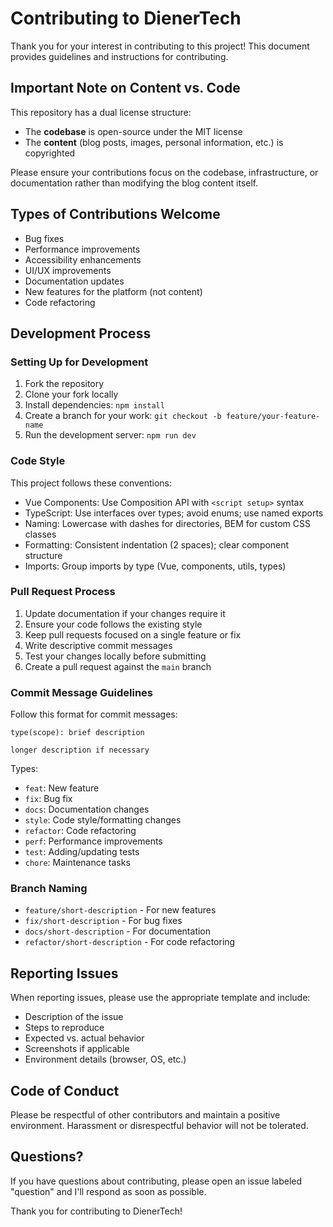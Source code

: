 # Contributing to DienerTech

Thank you for your interest in contributing to this project! This document provides guidelines and instructions for contributing.

## Important Note on Content vs. Code

This repository has a dual license structure:
- The **codebase** is open-source under the MIT license
- The **content** (blog posts, images, personal information, etc.) is copyrighted

Please ensure your contributions focus on the codebase, infrastructure, or documentation rather than modifying the blog content itself.

## Types of Contributions Welcome

- Bug fixes
- Performance improvements
- Accessibility enhancements
- UI/UX improvements
- Documentation updates
- New features for the platform (not content)
- Code refactoring

## Development Process

### Setting Up for Development

1. Fork the repository
2. Clone your fork locally
3. Install dependencies: `npm install`
4. Create a branch for your work: `git checkout -b feature/your-feature-name`
5. Run the development server: `npm run dev`

### Code Style

This project follows these conventions:
- Vue Components: Use Composition API with `<script setup>` syntax
- TypeScript: Use interfaces over types; avoid enums; use named exports
- Naming: Lowercase with dashes for directories, BEM for custom CSS classes
- Formatting: Consistent indentation (2 spaces); clear component structure
- Imports: Group imports by type (Vue, components, utils, types)

### Pull Request Process

1. Update documentation if your changes require it
2. Ensure your code follows the existing style
3. Keep pull requests focused on a single feature or fix
4. Write descriptive commit messages
5. Test your changes locally before submitting
6. Create a pull request against the `main` branch

### Commit Message Guidelines

Follow this format for commit messages:
```
type(scope): brief description

longer description if necessary
```

Types:
- `feat`: New feature
- `fix`: Bug fix
- `docs`: Documentation changes
- `style`: Code style/formatting changes
- `refactor`: Code refactoring
- `perf`: Performance improvements
- `test`: Adding/updating tests
- `chore`: Maintenance tasks

### Branch Naming

- `feature/short-description` - For new features
- `fix/short-description` - For bug fixes
- `docs/short-description` - For documentation
- `refactor/short-description` - For code refactoring

## Reporting Issues

When reporting issues, please use the appropriate template and include:

- Description of the issue
- Steps to reproduce
- Expected vs. actual behavior
- Screenshots if applicable
- Environment details (browser, OS, etc.)

## Code of Conduct

Please be respectful of other contributors and maintain a positive environment. Harassment or disrespectful behavior will not be tolerated.

## Questions?

If you have questions about contributing, please open an issue labeled "question" and I'll respond as soon as possible.

Thank you for contributing to DienerTech!